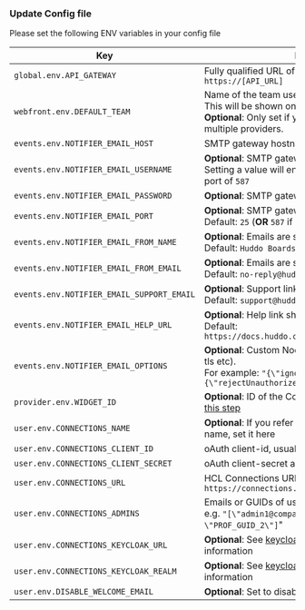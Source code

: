 ### Update Config file

Please set the following ENV variables in your config file

| Key                                       | Description                                                                                                                                                               |
| ----------------------------------------- | ------------------------------------------------------------------------------------------------------------------------------------------------------------------------- |
| `global.env.API_GATEWAY`                  | Fully qualified URL of the API in the format `https://[API_URL]`                                                                                                          |
| `webfront.env.DEFAULT_TEAM`               | Name of the team users will primarily login with.</br>This will be shown on the login page.</br>**Optional**: Only set if you are authenticating with multiple providers. |
| `events.env.NOTIFIER_EMAIL_HOST`          | SMTP gateway hostname, e.g. `smtp.ethereal.com`                                                                                                                           |
| `events.env.NOTIFIER_EMAIL_USERNAME`      | **Optional**: SMTP gateway authentication.<br/>Setting a value will enable auth and use the default port of `587`                                                         |
| `events.env.NOTIFIER_EMAIL_PASSWORD`      | **Optional**: SMTP gateway authentication password                                                                                                                        |
| `events.env.NOTIFIER_EMAIL_PORT`          | **Optional**: SMTP gateway port. <br/>Default: `25` (**OR** `587` if `NOTIFIER_EMAIL_USERNAME` is set)                                                                    |
| `events.env.NOTIFIER_EMAIL_FROM_NAME`     | **Optional**: Emails are sent from this name.<br/>Default: `Huddo Boards`                                                                                                 |
| `events.env.NOTIFIER_EMAIL_FROM_EMAIL`    | **Optional**: Emails are sent from this email address.<br/>Default: `no-reply@huddo.com`                                                                                  |
| `events.env.NOTIFIER_EMAIL_SUPPORT_EMAIL` | **Optional**: Support link shown in emails.<br/>Default: `support@huddo.com`                                                                                              |
| `events.env.NOTIFIER_EMAIL_HELP_URL`      | **Optional**: Help link shown in new user welcome email.<br/>Default: `https://docs.huddo.com/boards/howto/knowledgebase/`                                                |
| `events.env.NOTIFIER_EMAIL_OPTIONS`       | **Optional**: Custom NodeMailer email options (insecure tls etc).<br/>For example: `"{\"ignoreTLS\": true,\"tls\":{\"rejectUnauthorized\":false}}"`                       |
| `provider.env.WIDGET_ID`                  | **Optional**: ID of the Community widget configured in [this step](/boards/connections/widgets-on-prem/#community-widget)                                                 |
| `user.env.CONNECTIONS_NAME`               | **Optional**: If you refer to 'Connections' by another name, set it here                                                                                                  |
| `user.env.CONNECTIONS_CLIENT_ID`          | oAuth client-id, usually `huddoboards`                                                                                                                                    |
| `user.env.CONNECTIONS_CLIENT_SECRET`      | oAuth client-secret as configured in [this step](/boards/connections/auth-on-prem/)                                                                                       |
| `user.env.CONNECTIONS_URL`                | HCL Connections URL, e.g. `https://connections.example.com`                                                                                                               |
| `user.env.CONNECTIONS_ADMINS`             | Emails or GUIDs of users to grant admin permissions.<br/>e.g. `"[\"admin1@company.example.com\", \"PROF_GUID_2\"]`"                                                       |
| `user.env.CONNECTIONS_KEYCLOAK_URL`       | **Optional**: See [keycloak authentication](/boards/connections/keycloak/) for more information                                                                           |
| `user.env.CONNECTIONS_KEYCLOAK_REALM`     | **Optional**: See [keycloak authentication](/boards/connections/keycloak/) for more information                                                                           |
| `user.env.DISABLE_WELCOME_EMAIL`          | **Optional**: Set to disable welcome emails for users                                                                                                                     |
